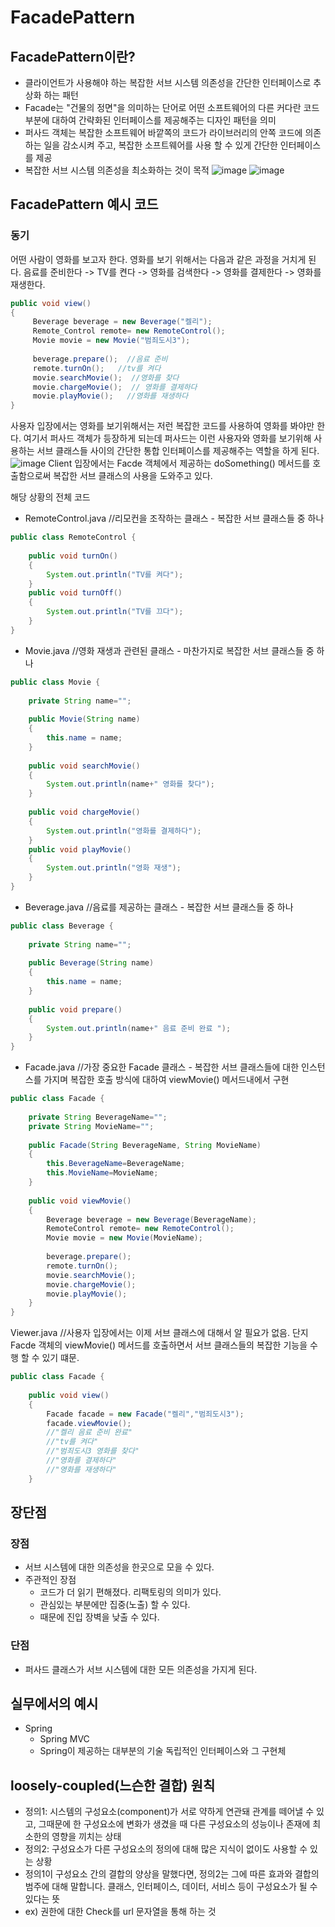 # FacadePattern
## FacadePattern이란?
- 클라이언트가 사용해야 하는 복잡한 서브 시스템 의존성을 간단한 인터페이스로 추상화 하는 패턴
- Facade는 "건물의 정면"을 의미하는 단어로 어떤 소프트웨어의 다른 커다란 코드 부분에 대하여 간략화된 인터페이스를 제공해주는 디자인 패턴을 의미
- 퍼사드 객체는 복잡한 소프트웨어 바깥쪽의 코드가 라이브러리의 안쪽 코드에 의존하는 일을 감소시켜 주고, 복잡한 소프트웨어를 사용 할 수 있게 간단한 인터페이스를 제공
- 복잡한 서브 시스템 의존성을 최소화하는 것이 목적
![image](https://github.com/gijeogiya/TIL/assets/97646078/f12f0dc5-309b-49d6-bf37-f1677486700a)
![image](https://github.com/gijeogiya/TIL/assets/97646078/a25e9db5-fe7a-4b5d-8648-7740c7ff5dcc)
## FacadePattern 예시 코드
### 동기
어떤 사람이 영화를 보고자 한다. 영화를 보기 위해서는 다음과 같은 과정을 거치게 된다.
음료를 준비한다 -> TV를 켠다 -> 영화를 검색한다 -> 영화를 결제한다 -> 영화를 재생한다.
```java
public void view()
{
     Beverage beverage = new Beverage("켈리");
     Remote_Control remote= new RemoteControl();
     Movie movie = new Movie("범죄도시3");
       
     beverage.prepare();  //음료 준비
     remote.turnOn();   //tv를 켜다
     movie.searchMovie();  //영화를 찾다
     movie.chargeMovie();  // 영화를 결제하다
     movie.playMovie();   //영화를 재생하다
}
```

사용자 입장에서는 영화를 보기위해서는 저런 복잡한 코드를 사용하여 영화를 봐야만 한다. 여기서 퍼사드 객체가 등장하게 되는데 퍼사드는 이런 사용자와 영화를 보기위해 사용하는 서브 클래스들 사이의 간단한 통합 인터페이스를 제공해주는 역할을 하게 된다.
![image](https://github.com/gijeogiya/TIL/assets/97646078/7629bf51-8c6a-45b2-aed7-cb7c5df23d86)
Client 입장에서는 Facde 객체에서 제공하는 doSomething() 메서드를 호출함으로써 복잡한 서브 클래스의 사용을 도와주고 있다.

해당 상황의 전체 코드
- RemoteControl.java  //리모컨을 조작하는 클래스 - 복잡한 서브 클래스들 중 하나
```java
public class RemoteControl {
    
    public void turnOn()
    {
        System.out.println("TV를 켜다");
    }
    public void turnOff()
    {
        System.out.println("TV를 끄다");
    } 
}
```
- Movie.java  //영화 재생과 관련된 클래스 - 마찬가지로 복잡한 서브 클래스들 중 하나
```java
public class Movie {
    
    private String name="";
    
    public Movie(String name)
    {
        this.name = name;
    }
    
    public void searchMovie()
    {
        System.out.println(name+" 영화를 찾다");
    }
    
    public void chargeMovie()
    {
        System.out.println("영화를 결제하다");
    }
    public void playMovie()
    {
        System.out.println("영화 재생");
    } 
}
```
- Beverage.java  //음료를 제공하는 클래스 - 복잡한 서브 클래스들 중 하나
```java
public class Beverage {
    
    private String name="";
    
    public Beverage(String name)
    {
        this.name = name;
    }
    
    public void prepare()
    {
        System.out.println(name+" 음료 준비 완료 ");
    }
}
```

- Facade.java  //가장 중요한 Facade 클래스 - 복잡한 서브 클래스들에 대한 인스턴스를 가지며 복잡한 호출 방식에 대하여 viewMovie() 메서드내에서 구현
```java
public class Facade {
    
    private String BeverageName="";
    private String MovieName="";
    
    public Facade(String BeverageName, String MovieName)
    {
        this.BeverageName=BeverageName;
        this.MovieName=MovieName;
    }
    
    public void viewMovie()
    {
        Beverage beverage = new Beverage(BeverageName);
        RemoteControl remote= new RemoteControl();
        Movie movie = new Movie(MovieName);
        
        beverage.prepare();
        remote.turnOn();
        movie.searchMovie();
        movie.chargeMovie();
        movie.playMovie();
    }
}
```

Viewer.java  //사용자 입장에서는 이제 서브 클래스에 대해서 알 필요가 없음. 단지 Facde 객체의 viewMovie() 메서드를 호출하면서 서브 클래스들의 복잡한 기능을 수행 할 수 있기 떄문.
```java
public class Facade {
    
    public void view()
    {
        Facade facade = new Facade("켈리","범죄도시3");
        facade.viewMovie();
        //"켈리 음료 준비 완료"
        //"tv를 켜다"
        //"범죄도시3 영화를 찾다"
        //"영화를 결제하다"
        //"영화를 재생하다"
    }
```

## 장단점
### 장점
- 서브 시스템에 대한 의존성을 한곳으로 모을 수 있다.
- 주관적인 장점
     - 코드가 더 읽기 편해졌다. 리팩토링의 의미가 있다.
     - 관심있는 부분에만 집중(노출) 할 수 있다.
     - 때문에 진입 장벽을 낮출 수 있다.
### 단점
- 퍼사드 클래스가 서브 시스템에 대한 모든 의존성을 가지게 된다.

## 실무에서의 예시
- Spring
  - Spring MVC
  - Spring이 제공하는 대부분의 기술 독립적인 인터페이스와 그 구현체
 
## loosely-coupled(느슨한 결합) 원칙
- 정의1: 시스템의 구성요소(component)가 서로 약하게 연관돼 관계를 떼어낼 수 있고, 그때문에 한 구성요소에 변화가 생겼을 때 다른 구성요소의 성능이나 존재에 최소한의 영향을 끼치는 상태
- 정의2: 구성요소가 다른 구성요소의 정의에 대해 많은 지식이 없이도 사용할 수 있는 상황
- 정의1이 구성요소 간의 결합의 양상을 말했다면, 정의2는 그에 따른 효과와 결합의 범주에 대해 말합니다. 클래스, 인터페이스, 데이터, 서비스 등이 구성요소가 될 수 있다는 뜻
- ex) 권한에 대한 Check를 url 문자열을 통해 하는 것
